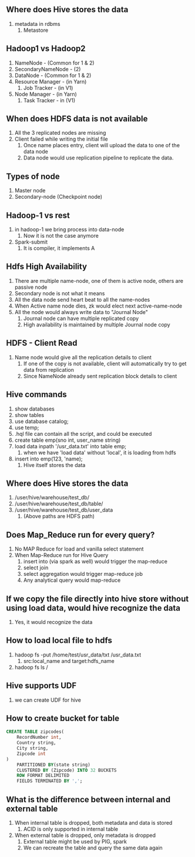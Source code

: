 ## Where does Hive stores the data

1. metadata in rdbms
   1. Metastore

## Hadoop1 vs Hadoop2

1. NameNode - (Common for 1 & 2)
2. SecondaryNameNode - (2)
3. DataNode - (Common for 1 & 2)
4. Resource Manager - (in Yarn)
   1. Job Tracker - (in V1)
5. Node Manager - (in Yarn)
   1. Task Tracker - in (V1)

## When does HDFS data is not available
1. All the 3 replicated nodes are missing
2. Client failed while writing the initial file
   1. Once name places entry, client will upload the data to one of the data node
   2. Data node would use replication pipeline to replicate the data.

## Types of node
1. Master node
2. Secondary-node (Checkpoint node)

## Hadoop-1 vs rest
1. in hadoop-1 we bring process into data-node
   1. Now it is not the case anymore
2. Spark-submit
   1. It is compiler, it implements A

## Hdfs High Availability

1. There are multiple name-node, one of them is active node, others are passive node
2. Secondary node is not what it means
3. All the data node send heart beat to all the name-nodes
4. When Active name node dies, zk would elect next active-name-node
5. All the node would always write data to "Journal Node"
   1. Journal node can have multiple replicated copy
   2. High availability is maintained by multiple Journal node copy

## HDFS - Client Read
1. Name node would give all the replication details to client
   1. If one of the copy is not available, client will automatically try to get data from replication
   2. Since NameNode already sent replication block details to client

## Hive commands

1. show databases
2. show tables
3. use database catalog;
4. use temp;
5. .hql file can contain all the script, and could be executed
6. create table emp(sno int, user_name string)
7. load data inpath '/usr_data.txt' into table emp;
   1. when we have 'load data' without 'local', it is loading from hdfs
8. insert into emp(123, 'name);
   1. Hive itself stores the data

## Where does Hive stores the data
1. /user/hive/warehouse/test_db/
2. /user/hive/warehouse/test_db/table/
3. /user/hive/warehouse/test_db/user_data
   1. (Above paths are HDFS path)

## Does Map_Reduce run for every query?
1. No MAP Reduce for load and vanilla select statement
2. When Map-Reduce run for Hive Query
   1. insert into (via spark as well) would trigger the map-reduce
   2. select join 
   3. select aggregation would trigger map-reduce job
   4. Any analytical query would map-reduce

## If we copy the file directly into hive store without using load data, would hive recognize the data
1. Yes, it would recognize the data

## How to load local file to hdfs
1. hadoop fs -put /home/test/usr_data/txt /usr_data.txt
   1. src:local_name and target:hdfs_name
2. hadoop fs ls /

## Hive supports UDF
1. we can create UDF for hive

## How to create bucket for table

```sql
CREATE TABLE zipcodes(
    RecordNumber int,
    Country string,
    City string,
    Zipcode int
)
    PARTITIONED BY(state string)
    CLUSTERED BY (Zipcode) INTO 32 BUCKETS
    ROW FORMAT DELIMITED
    FIELDS TERMINATED BY ',';
```


## What is the difference between internal and external table

1. When internal table is dropped, both metadata and data is stored
   1. ACID is only supported in internal table 
2. When external table is dropped, only metadata is dropped
   1. External table might be used by PIG, spark
   2. We can recreate the table and query the same data again